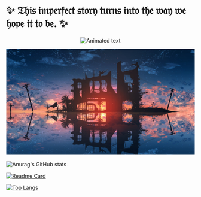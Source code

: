 # ✨ 𝔗𝔥𝔦𝔰 𝔦𝔪𝔭𝔢𝔯𝔣𝔢𝔠𝔱 𝔰𝔱𝔬𝔯𝔶 𝔱𝔲𝔯𝔫𝔰 𝔦𝔫𝔱𝔬 𝔱𝔥𝔢 𝔴𝔞𝔶 𝔴𝔢 𝔥𝔬𝔭𝔢 𝔦𝔱 𝔱𝔬 𝔟𝔢. ✨

<p align="center">
  <img src="https://readme-typing-svg.demolab.com?font=Fira+Code&size=26&duration=3000&pause=1000&color=FFD700&center=true&vCenter=true&width=800&height=80&lines=𝔗𝔥𝔦𝔰+𝔦𝔪𝔭𝔢𝔯𝔣𝔢𝔠𝔱+𝔰𝔱𝔬𝔯𝔶+𝔱𝔲𝔯𝔫𝔰+𝔦𝔫𝔱𝔬+𝔱𝔥𝔢+𝔴𝔞𝔶+𝔴𝔢+𝔥𝔬𝔭𝔢+𝔦𝔱+𝔱𝔬+𝔟𝔢." alt="Animated text" />
</p>

![cover](images/cover.jpg)

![Anurag's GitHub stats](https://github-readme-stats.vercel.app/api?username=Stardust-math&show_icons=true&theme=transparent)

[![Readme Card](https://github-readme-stats.vercel.app/api/pin/?username=Stardust-math&repo=Stardust-math.github.io)](https://github.com/anuraghazra/github-readme-stats)

[![Top Langs](https://github-readme-stats.vercel.app/api/top-langs/?username=Stardust-math&layout=donut)](https://github.com/anuraghazra/github-readme-stats)
